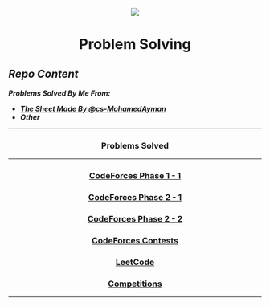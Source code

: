 <p align="center">
<img src="https://cdn-icons-png.flaticon.com/512/2881/2881142.png">
</p>

# <p align="center">Problem Solving</p>

## *Repo Content*
***Problems Solved By Me From:***
- ***[The Sheet Made By @cs-MohamedAyman](https://github.com/cs-MohamedAyman/Problem-Solving-Training)***
- ***Other***
***

### <p align="center"> Problems Solved </p>
***
<!-- ✅ *Problem * - [Problem Link]() - [My Solution]() -->
### <p align="center"> [CodeForces Phase 1 - 1](https://github.com/GeorgeBeshay/ProblemSolving/tree/main/CF_Phase_1_1) </p>
### <p align="center"> [CodeForces Phase 2 - 1](https://github.com/GeorgeBeshay/ProblemSolving/tree/main/CF_Phase_2_1) </p>
### <p align="center"> [CodeForces Phase 2 - 2](https://github.com/GeorgeBeshay/ProblemSolving/tree/main/CF_Phase_2_2) </p>
### <p align="center"> [CodeForces Contests](https://github.com/GeorgeBeshay/ProblemSolving/tree/main/CodeForcesContests) </p>
### <p align="center"> [LeetCode](https://github.com/GeorgeBeshay/ProblemSolving/tree/main/LeetCode) </p>
### <p align="center"> [Competitions](https://github.com/GeorgeBeshay/ProblemSolving/tree/main/Competitions) </p>
***
